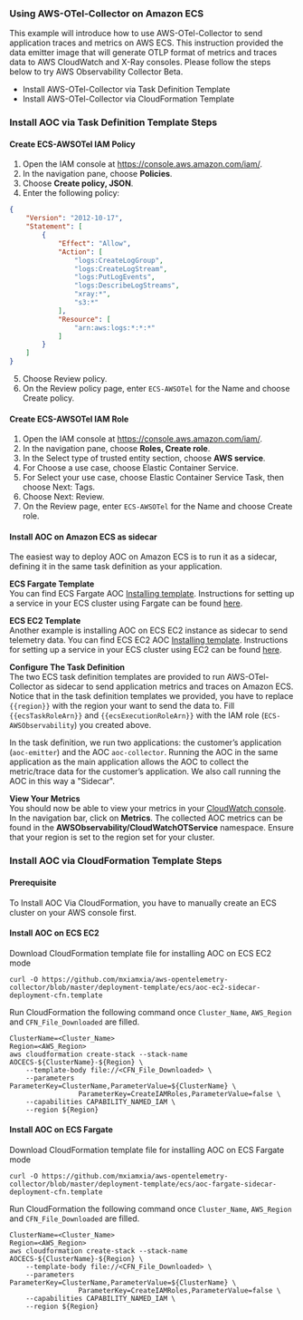 ### Using AWS-OTel-Collector on Amazon ECS

This example will introduce how to use AWS-OTel-Collector to send application traces and metrics on AWS ECS. This instruction provided the data emitter image that will generate OTLP format of metrics and traces data to AWS CloudWatch and X-Ray consoles.  Please follow the steps below to try AWS Observability Collector Beta.

* Install AWS-OTel-Collector via Task Definition Template
* Install AWS-OTel-Collector via CloudFormation Template

### Install AOC via Task Definition Template Steps
#### Create ECS-AWSOTel IAM Policy 
1. Open the IAM console at https://console.aws.amazon.com/iam/.
2. In the navigation pane, choose **Policies**.
3. Choose **Create policy, JSON**.
4. Enter the following policy:
```json
{
    "Version": "2012-10-17",
    "Statement": [
        {
            "Effect": "Allow",
            "Action": [
                "logs:CreateLogGroup",
                "logs:CreateLogStream",
                "logs:PutLogEvents",
                "logs:DescribeLogStreams",
                "xray:*",
                "s3:*"
            ],
            "Resource": [
                "arn:aws:logs:*:*:*"
            ]
        }
    ]
}
```
5. Choose Review policy.
6. On the Review policy page, enter `ECS-AWSOTel` for the Name and choose Create policy.

#### Create ECS-AWSOTel IAM Role
1. Open the IAM console at https://console.aws.amazon.com/iam/.
2. In the navigation pane, choose **Roles, Create role**.
3. In the Select type of trusted entity section, choose **AWS service**.
4. For Choose a use case, choose Elastic Container Service.
5. For Select your use case, choose Elastic Container Service Task, then choose Next: Tags.
5. Choose Next: Review.
6. On the Review page, enter `ECS-AWSOTel` for the Name and choose Create role.

#### Install AOC on Amazon ECS as sidecar
The easiest way to deploy AOC on Amazon ECS is to run it as a sidecar, defining it in the same task definition as your application.

**ECS Fargate Template**  
You can find ECS Fargate AOC [Installing template](../../examples/ecs/ecs-fargate-sidecar.json). Instructions for setting up a service in your ECS cluster using Fargate can be found [here](https://docs.aws.amazon.com/AmazonECS/latest/developerguide/getting-started-fargate.html).

**ECS EC2 Template**  
Another example is installing AOC on ECS EC2 instance as sidecar to send telemetry data.
You can find ECS EC2 AOC [Installing template](../../examples/ecs/ecs-ec2-sidecar.json). Instructions for setting up a service in your ECS cluster using EC2 can be found [here](https://docs.aws.amazon.com/AmazonECS/latest/developerguide/getting-started-ecs-ec2.html).

**Configure The Task Definition**  
The two ECS task definition templates are provided to run AWS-OTel-Collector as sidecar to send application metrics and traces on Amazon ECS. Notice that in the task definition templates we provided, you have to replace `{{region}}` with the region your want to send the data to. Fill `{{ecsTaskRoleArn}}` and `{{ecsExecutionRoleArn}}` with the IAM role (`ECS-AWSObservability`) you created above.

In the task definition, we run two applications: the customer’s application (`aoc-emitter`) and the AOC `aoc-collector`. Running the AOC in the same application as the main application allows the AOC to collect the metric/trace data for the customer’s application. We also call running the AOC in this way a "Sidecar".


**View Your Metrics**  
You should now be able to view your metrics in your [CloudWatch console](https://console.aws.amazon.com/cloudwatch/). In the navigation bar, click on **Metrics**. The collected AOC metrics can be found in the **AWSObservability/CloudWatchOTService** namespace. Ensure that your region is set to the region set for your cluster.

### Install AOC via CloudFormation Template Steps

#### Prerequisite
To Install AOC Via CloudFormation, you have to manually create an ECS cluster on your AWS console first.

#### Install AOC on ECS EC2
Download CloudFormation template file for installing AOC on ECS EC2 mode
```
curl -O https://github.com/mxiamxia/aws-opentelemetry-collector/blob/master/deployment-template/ecs/aoc-ec2-sidecar-deployment-cfn.template
```
Run CloudFormation the following command once ```Cluster_Name```, ```AWS_Region``` and  ```CFN_File_Downloaded``` are filled.
```
ClusterName=<Cluster_Name>
Region=<AWS_Region>
aws cloudformation create-stack --stack-name AOCECS-${ClusterName}-${Region} \
    --template-body file://<CFN_File_Downloaded> \
    --parameters ParameterKey=ClusterName,ParameterValue=${ClusterName} \
                 ParameterKey=CreateIAMRoles,ParameterValue=false \
    --capabilities CAPABILITY_NAMED_IAM \
    --region ${Region}
```

#### Install AOC on ECS Fargate
Download CloudFormation template file for installing AOC on ECS Fargate mode
```
curl -O https://github.com/mxiamxia/aws-opentelemetry-collector/blob/master/deployment-template/ecs/aoc-fargate-sidecar-deployment-cfn.template
```
Run CloudFormation the following command once ```Cluster_Name```, ```AWS_Region``` and  ```CFN_File_Downloaded``` are filled.
```
ClusterName=<Cluster_Name>
Region=<AWS_Region>
aws cloudformation create-stack --stack-name AOCECS-${ClusterName}-${Region} \
    --template-body file://<CFN_File_Downloaded> \
    --parameters ParameterKey=ClusterName,ParameterValue=${ClusterName} \
                 ParameterKey=CreateIAMRoles,ParameterValue=false \
    --capabilities CAPABILITY_NAMED_IAM \
    --region ${Region}
```




